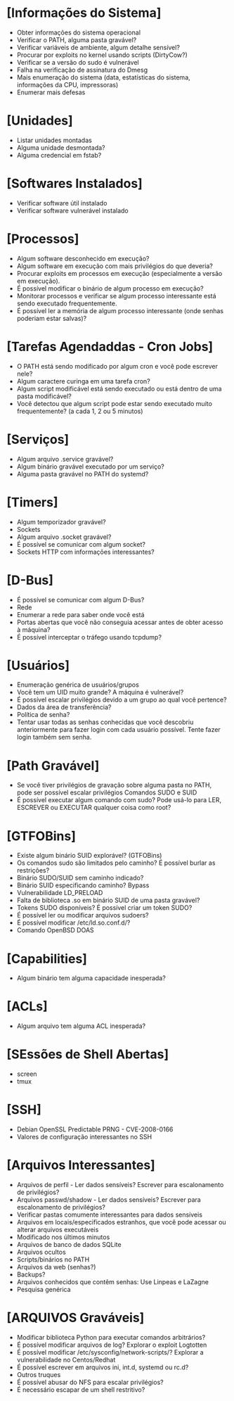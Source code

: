 # [Informações do Sistema]
- Obter informações do sistema operacional
- Verificar o PATH, alguma pasta gravável?
- Verificar variáveis de ambiente, algum detalhe sensível?
- Procurar por exploits no kernel usando scripts (DirtyCow?)
- Verificar se a versão do sudo é vulnerável
- Falha na verificação de assinatura do Dmesg
- Mais enumeração do sistema (data, estatísticas do sistema, informações da CPU, impressoras)
- Enumerar mais defesas

# [Unidades]
- Listar unidades montadas
- Alguma unidade desmontada?
- Alguma credencial em fstab?

# [Softwares Instalados]
- Verificar software útil instalado
- Verificar software vulnerável instalado

# [Processos]
- Algum software desconhecido em execução?
- Algum software em execução com mais privilégios do que deveria?
- Procurar exploits em processos em execução (especialmente a versão em execução).
- É possível modificar o binário de algum processo em execução?
- Monitorar processos e verificar se algum processo interessante está sendo executado frequentemente.
- É possível ler a memória de algum processo interessante (onde senhas poderiam estar salvas)?

# [Tarefas Agendaddas - Cron Jobs]
- O PATH está sendo modificado por algum cron e você pode escrever nele?
- Algum caractere curinga em uma tarefa cron?
- Algum script modificável está sendo executado ou está dentro de uma pasta modificável?
- Você detectou que algum script pode estar sendo executado muito frequentemente? (a cada 1, 2 ou 5 minutos)

# [Serviços]
- Algum arquivo .service gravável?
- Algum binário gravável executado por um serviço?
- Alguma pasta gravável no PATH do systemd?

# [Timers]
- Algum temporizador gravável?
- Sockets
- Algum arquivo .socket gravável?
- É possível se comunicar com algum socket?
- Sockets HTTP com informações interessantes?

# [D-Bus]
- É possível se comunicar com algum D-Bus?
- Rede
- Enumerar a rede para saber onde você está
- Portas abertas que você não conseguia acessar antes de obter acesso à máquina?
- É possível interceptar o tráfego usando tcpdump?

# [Usuários]
- Enumeração genérica de usuários/grupos
- Você tem um UID muito grande? A máquina é vulnerável?
- É possível escalar privilégios devido a um grupo ao qual você pertence?
- Dados da área de transferência?
- Política de senha?
- Tentar usar todas as senhas conhecidas que você descobriu anteriormente para fazer login com cada usuário possível. Tente fazer login também sem senha.

# [Path Gravável]
- Se você tiver privilégios de gravação sobre alguma pasta no PATH, pode ser possível escalar privilégios
Comandos SUDO e SUID
- É possível executar algum comando com sudo? Pode usá-lo para LER, ESCREVER ou EXECUTAR qualquer coisa como root? 

# [GTFOBins]
- Existe algum binário SUID explorável? (GTFOBins)
- Os comandos sudo são limitados pelo caminho? É possível burlar as restrições?
- Binário SUDO/SUID sem caminho indicado?
- Binário SUID especificando caminho? Bypass
- Vulnerabilidade LD_PRELOAD
- Falta de biblioteca .so em binário SUID de uma pasta gravável?
- Tokens SUDO disponíveis? É possível criar um token SUDO?
- É possível ler ou modificar arquivos sudoers?
- É possível modificar /etc/ld.so.conf.d/?
- Comando OpenBSD DOAS

# [Capabilities]
- Algum binário tem alguma capacidade inesperada?

# [ACLs]
- Algum arquivo tem alguma ACL inesperada?

# [SEssões de Shell Abertas]
- screen
- tmux

# [SSH]
- Debian OpenSSL Predictable PRNG - CVE-2008-0166
- Valores de configuração interessantes no SSH

# [Arquivos Interessantes]
- Arquivos de perfil - Ler dados sensíveis? Escrever para escalonamento de privilégios?
- Arquivos passwd/shadow - Ler dados sensíveis? Escrever para escalonamento de privilégios?
- Verificar pastas comumente interessantes para dados sensíveis
- Arquivos em locais/especificados estranhos, que você pode acessar ou alterar arquivos executáveis
- Modificado nos últimos minutos
- Arquivos de banco de dados SQLite
- Arquivos ocultos
- Scripts/binários no PATH
- Arquivos da web (senhas?)
- Backups?
- Arquivos conhecidos que contêm senhas: Use Linpeas e LaZagne
- Pesquisa genérica

# [ARQUIVOS Graváveis]
- Modificar biblioteca Python para executar comandos arbitrários?
- É possível modificar arquivos de log? Explorar o exploit Logtotten
- É possível modificar /etc/sysconfig/network-scripts/? Explorar a vulnerabilidade no Centos/Redhat
- É possível escrever em arquivos ini, int.d, systemd ou rc.d?
- Outros truques
- É possível abusar do NFS para escalar privilégios?
- É necessário escapar de um shell restritivo?
